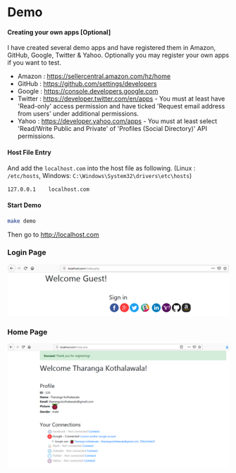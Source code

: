 # Demo

#### Creating your own apps [Optional]

I have created several demo apps and have registered them in Amazon, GitHub, Google, Twitter & Yahoo.
Optionally you may register your own apps if you want to test.

* Amazon : https://sellercentral.amazon.com/hz/home
* GitHub : https://github.com/settings/developers
* Google : https://console.developers.google.com
* Twitter : https://developer.twitter.com/en/apps - You must at least have 'Read-only' access permission and have ticked 'Request email address from users' under additional permissions.
* Yahoo : https://developer.yahoo.com/apps - You must at least select 'Read/Write Public and Private' of 'Profiles (Social Directory)' API permissions.

#### Host File Entry

And add the `localhost.com` into the host file as following. (Linux : `/etc/hosts`, Windows: `C:\Windows\System32\drivers\etc\hosts`)

```bash
127.0.0.1    localhost.com
```

#### Start Demo
```bash
make demo
```

Then go to http://localhost.com

### Login Page

![](images/demo_before_login.PNG?raw=true)

### Home Page

![](images/demo_after_login.PNG?raw=true)
